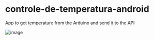# controle-de-temperatura-android
App to get temperature from the Arduino and send it to the API

![image](https://imgur.com/a/BEcX9)
